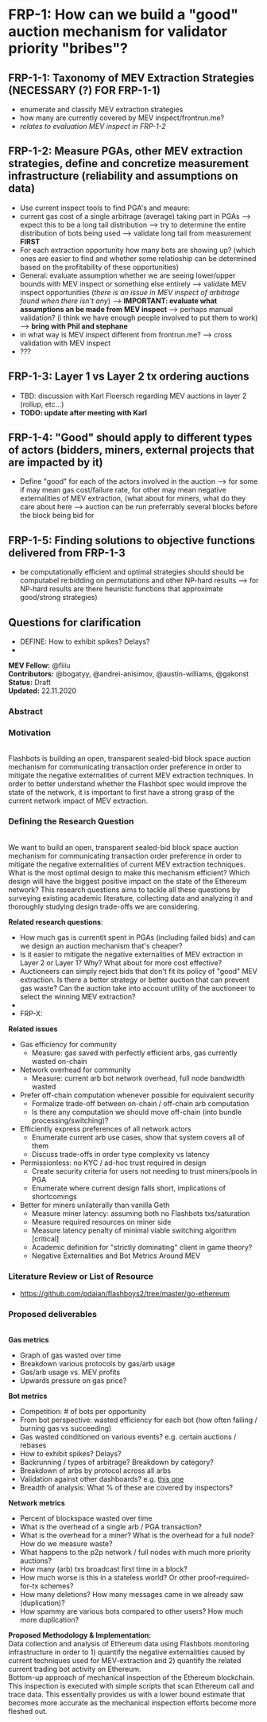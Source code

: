 # FRP-1: How can we build a "good" auction mechanism for validator priority "bribes"? 

## FRP-1-1: Taxonomy of MEV Extraction Strategies (NECESSARY (?) FOR FRP-1-1)
* enumerate and classify MEV extraction strategies
* how many are currently covered by MEV inspect/frontrun.me?
* *relates to evaluation MEV inspect in FRP-1-2*


## FRP-1-2: Measure PGAs, other MEV extraction strategies, define and concretize measurement infrastructure (reliability and assumptions on data)
* Use current inspect tools to find PGA's and meaure:
* current gas cost of a single arbitrage (average) taking part in PGAs --> expect this to be a long tail distribution --> try to determine the entire distribution of bots being used --> validate long tail from measurement **FIRST**
* For each extraction opportunity how many bots are showing up? (which ones are easier to find and whether some relatioship can be determined based on the profitability of these opportunities) 
* General: evaluate assumption whether we are seeing lower/upper bounds with MEV inspect or something else entirely --> validate MEV inspect opportunities (*there is an issue in MEV inspect of arbitrage found when there isn't any*) --> **IMPORTANT: evaluate what assumptions an be made from MEV inspect** --> perhaps manual validation? (i think we have enough people involved to put them to work) --> **bring with Phil and stephane**
* in what way is MEV inspect different from frontrun.me? --> cross validation with MEV inspect
* ???

## FRP-1-3: Layer 1 vs Layer 2 tx ordering auctions
* TBD: discussion with Karl Floersch regarding MEV auctions in layer 2 (rollup, etc...)
* **TODO: update after meeting with Karl**

## FRP-1-4: "Good" should apply to different types of actors (bidders, miners, external projects that are impacted by it)
* Define "good" for each of the actors involved in the auction --> for some if may mean gas cost/failure rate, for other may mean negative externalities of MEV extraction, (what about for miners, what do they care about here --> auction can be run preferrably several blocks before the block being bid for 

## FRP-1-5: Finding solutions to objective functions delivered from FRP-1-3
*  be computationally efficient and optimal strategies should should be computabel re:bidding on permutations and other NP-hard results --> for NP-hard results are there heuristic functions that approximate good/strong strategies)




## Questions for clarification
* DEFINE: How to exhibit spikes? Delays?
* 


**MEV Fellow:** @fiiiu
</br> **Contributors:** @bogatyy, @andrei-anisimov, @austin-williams, @gakonst
</br> **Status:** Draft
</br> **Updated:** 22.11.2020

### Abstract

### Motivation
</br> Flashbots is building an open, transparent sealed-bid block space auction mechanism for communicating transaction order preference in order to mitigate the negative externalities of current MEV extraction techniques. In order to better understand whether the Flashbot spec would improve the state of the network, it is important to first have a strong grasp of the current network impact of MEV extraction.

### Defining the Research Question
</br> We want to build an open, transparent sealed-bid block space auction mechanism for communicating transaction order preference in order to mitigate the negative externalities of current MEV extraction techniques. What is the most optimal design to make this mechanism efficient? Which design will have the biggest positive impact on the state of the Ethereum network? This research questions aims to tackle all these questions by surveying existing academic literature, collecting data and analyzing it and thoroughly studying design trade-offs we are considering.

**Related research questions**:
* How much gas is currentlt spent in PGAs (including failed bids) and can we design an auction mechanism that's cheaper?
* Is it easier to mitigate the negative externalities of MEV extraction in Layer 2 or Layer 1? Why? What about for more cost effective?
* Auctioneers can simply reject bids that don't fit its policy of "good" MEV extraction. Is there a better strategy or better auction that can prevent gas waste? Can the auction take into account utility of the auctioneer to select the winning MEV extraction?
* 
* FRP-X:

**Related issues**
* Gas efficiency for community
  * Measure: gas saved with perfectly efficient arbs, gas currently wasted on-chain
* Network overhead for community
  * Measure: current arb bot network overhead, full node bandwidth wasted
* Prefer off-chain computation whenever possible for equivalent security
  * Formalize trade-off between on-chain / off-chain arb computation
  * Is there any computation we should move off-chain (into bundle processing/switching)?
* Efficiently express preferences of all network actors
  * Enumerate current arb use cases, show that system covers all of them
  * Discuss trade-offs in order type complexity vs latency
* Permissionless: no KYC / ad-hoc trust required in design
  * Create security criteria for users not needing to trust miners/pools in PGA
  * Enumerate where current design falls short, implications of shortcomings
* Better for miners unilaterally than vanilla Geth
  * Measure miner latency: assuming both no Flashbots txs/saturation
  * Measure required resources on miner side
  * Measure latency penalty of minimal viable switching algorithm [critical]
  * Academic definition for "strictly dominating" client in game theory?
  * Negative Externalities and Bot Metrics Around MEV

### Literature Review or List of Resource
  * https://github.com/pdaian/flashboys2/tree/master/go-ethereum


### Proposed deliverables
</br> **Gas metrics**
* Graph of gas wasted over time
* Breakdown various protocols by gas/arb usage
* Gas/arb usage vs. MEV profits
* Upwards pressure on gas price?

**Bot metrics**
* Competition: # of bots per opportunity
* From bot perspective: wasted efficiency for each bot (how often failing / burning gas vs succeeding)
* Gas wasted conditioned on various events? e.g. certain auctions / rebases
* How to exhibit spikes? Delays?
* Backrunning / types of arbitrage? Breakdown by category?
* Breakdown of arbs by protocol across all arbs
* Validation against other dashboards? e.g. [this one](https://explore.duneanalytics.com/public/dashboards/FFFpCKoE41bvFpESiyjUIBJfEMt4GoMFwcidNcAh)
* Breadth of analysis: What % of these are covered by inspectors?

**Network metrics**
* Percent of blockspace wasted over time 
* What is the overhead of a single arb / PGA transaction?
* What is the overhead for a miner? What is the overhead for a full node? How do we measure waste?
* What happens to the p2p network / full nodes with much more priority auctions?
* How many (arb) txs broadcast first time in a block?
* How much worse is this in a stateless world? Or other proof-required-for-tx schemes?
* How many deletions? How many messages came in we already saw (duplication)?
* How spammy are various bots compared to other users? How much more duplication?


**Proposed Methodology & Implementation:**
</br> Data collection and analysis of Ethereum data using Flashbots monitoring infrastructure in order to 1) quantify the negative externalities caused by current techniques used for MEV-extraction and 2) quantify the related current trading bot activity on Ethereum.
</br> Bottom-up approach of mechanical inspection of the Ethereum blockchain. This inspection is executed with simple scripts that scan Ethereum call and trace data. This essentially provides us with a lower bound estimate that becomes more accurate as the mechanical inspection efforts become more fleshed out. 


